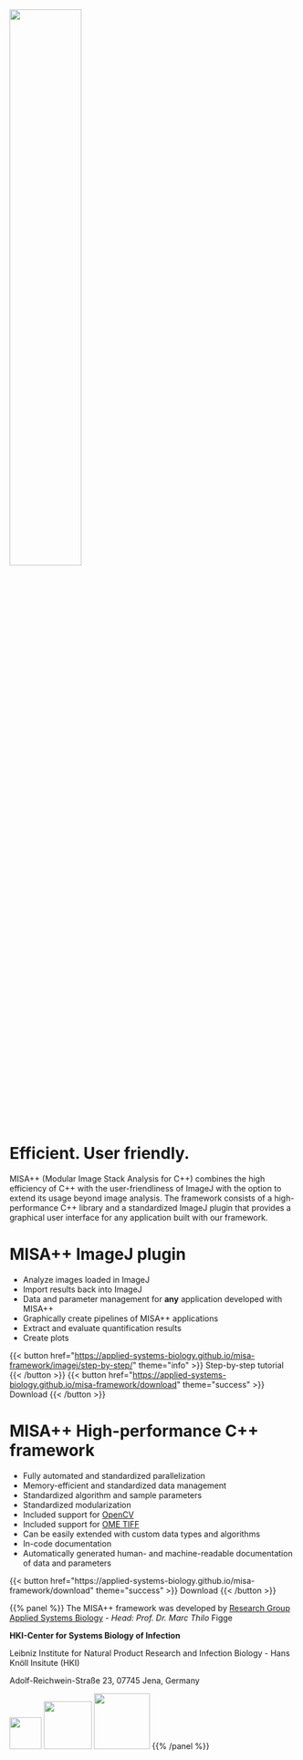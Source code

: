 <img src="/img/logo-content.svg" style="width: 50%;"/>

# Efficient. User friendly.

MISA++ (Modular Image Stack Analysis for C++) combines the high efficiency of C++
with the user-friendliness of ImageJ with the option to extend its usage beyond
image analysis.
The framework consists of a high-performance C++ library and a standardized ImageJ
plugin that provides a graphical user interface for any application built with
our framework.

# MISA++ ImageJ plugin

* Analyze images loaded in ImageJ
* Import results back into ImageJ
* Data and parameter management for **any** application developed with MISA++
* Graphically create pipelines of MISA++ applications
* Extract and evaluate quantification results
* Create plots

{{< button href="https://applied-systems-biology.github.io/misa-framework/imagej/step-by-step/" theme="info" >}} Step-by-step tutorial {{< /button >}}
{{< button href="https://applied-systems-biology.github.io/misa-framework/download" theme="success" >}} Download {{< /button >}}

# MISA++ High-performance C++ framework

* Fully automated and standardized parallelization
* Memory-efficient and standardized data management
* Standardized algorithm and sample parameters
* Standardized modularization
* Included support for [OpenCV](http://opencv.org/)
* Included support for [OME TIFF](https://www.openmicroscopy.org/ome-files/)
* Can be easily extended with custom data types and algorithms
* In-code documentation
* Automatically generated human- and machine-readable documentation of data and parameters

<p>
{{< button href="https://applied-systems-biology.github.io/misa-framework/download" theme="success" >}} Download {{< /button >}}
</p>

{{% panel %}}
The MISA++ framework was developed
by [Research Group Applied Systems Biology](https://www.leibniz-hki.de/en/applied-systems-biology.html) *- Head: Prof. Dr. Marc Thilo* Figge

**HKI-Center for Systems Biology of Infection**

Leibniz Institute for Natural Product Research and Infection Biology - Hans Knöll Insitute (HKI)

Adolf-Reichwein-Straße 23, 07745 Jena, Germany

<a href="https://www.leibniz-hki.de/en/" target="_blank"><img src="/img/credits/hki.jpg" style="height: 4em; display: inline;"/></a>
<a href="https://www.ilrs.de/" target="_blank"><img src="/img/credits/ilrs.svg" style="height: 6em; display: inline;"/></a>
<a href="https://www.uni-jena.de/en/" target="_blank"><img src="/img/credits/uni-jena.png" style="height: 7em; display: inline;"/></a>
{{% /panel %}}
